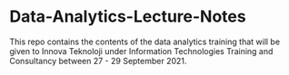 # Data-Analytics-Lecture-Notes
This repo contains the contents of the data analytics training that will be given to Innova Teknoloji under Information Technologies Training and Consultancy between 27 - 29 September 2021.
